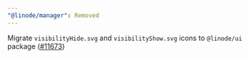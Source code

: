 ```yaml
---
"@linode/manager": Removed
---
```


Migrate `visibilityHide.svg` and `visibilityShow.svg` icons to `@linode/ui` package ([#11673](https://github.com/linode/manager/pull/11673))
